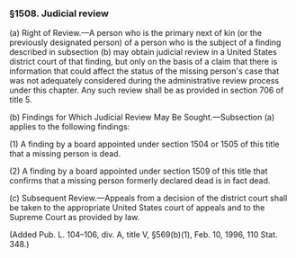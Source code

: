 ### §1508. Judicial review ###

(a) Right of Review.—A person who is the primary next of kin (or the previously designated person) of a person who is the subject of a finding described in subsection (b) may obtain judicial review in a United States district court of that finding, but only on the basis of a claim that there is information that could affect the status of the missing person's case that was not adequately considered during the administrative review process under this chapter. Any such review shall be as provided in section 706 of title 5.

(b) Findings for Which Judicial Review May Be Sought.—Subsection (a) applies to the following findings:

(1) A finding by a board appointed under section 1504 or 1505 of this title that a missing person is dead.

(2) A finding by a board appointed under section 1509 of this title that confirms that a missing person formerly declared dead is in fact dead.

(c) Subsequent Review.—Appeals from a decision of the district court shall be taken to the appropriate United States court of appeals and to the Supreme Court as provided by law.

(Added Pub. L. 104–106, div. A, title V, §569(b)(1), Feb. 10, 1996, 110 Stat. 348.)
